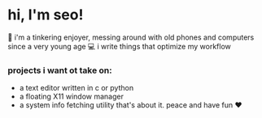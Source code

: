 # hi, I'm seo!
🔨 i'm a tinkering enjoyer, messing around with old phones and computers since a very young age
💻 i write things that optimize my workflow
### projects i want ot take on:
- a text editor written in c or python
- a floating X11 window manager
- a system info fetching utility
that's about it. peace and have fun ❤️️
